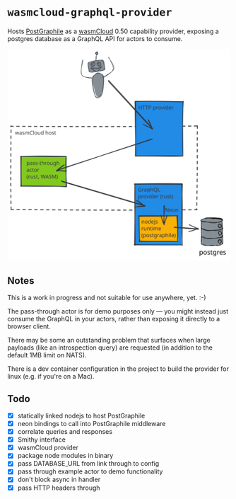 # `wasmcloud-graphql-provider`

Hosts [PostGraphile](https://graphile.org) as a [wasmCloud](https://wasmcloud.dev) 0.50 capability provider, exposing a postgres database as a GraphQL API for actors to consume.

![architecture](docs/GraphQL%20Provider.svg)

## Notes

This is a work in progress and not suitable for use anywhere, yet. :-)

The pass-through actor is for demo purposes only — you might instead just consume the GraphQL in your actors, rather than exposing it directly to a browser client.

There may be some an outstanding problem that surfaces when large payloads (like an introspection query) are requested (in addition to the default 1MB limit on NATS).

There is a dev container configuration in the project to build the provider for linux (e.g. if you're on a Mac).

## Todo

- [x] statically linked nodejs to host PostGraphile
- [x] neon bindings to call into PostGraphile middleware
- [x] correlate queries and responses
- [x] Smithy interface
- [x] wasmCloud provider
- [x] package node modules in binary
- [x] pass DATABASE_URL from link through to config
- [x] pass through example actor to demo functionality
- [x] don't block async in handler
- [x] pass HTTP headers through
